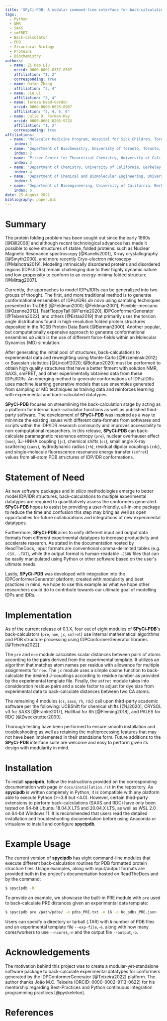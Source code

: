 ```yaml
---
title: 'SPyCi-PDB: A modular command-line interface for back-calculating experimental datatypes of protein structures.'
tags:
  - Python
  - NMR
  - SAXS
  - smFRET
  - Back-calculator
  - PDB
  - Structural Biology
  - Proteins
  - Biochemistry
authors:
  - name: Zi Hao Liu
    orcid: 0000-0002-8357-8507
    affiliation: "1, 2"
    corresponding: true
  - name: Oufan Zhang
    affiliation: "3, 4"
  - name: Jie Li
    affiliation: "3, 4"
  - name: Teresa Head-Gordon
    orcid: 0000-0003-0025-8987
    affiliation: "3, 4, 5, 6"
  - name: Julie D. Forman-Kay
    orcid: 0000-0001-8265-972X
    affiliation: "1, 2"
    corresponding: true
affiliations:
  - name: "Molecular Medicine Program, Hospital for Sick Children, Toronto, Ontario M5G 0A4, Canada"
    index: 1
  - name: "Department of Biochemistry, University of Toronto, Toronto, Ontario, M5S 1A8, Canada"
    index: 2
  - name: "Pitzer Center for Theoretical Chemistry, University of California, Berkeley, California 94720-1460, USA"
    index: 3
  - name: "Department of Chemistry, University of California, Berkeley, California 94720-1460, USA"
    index: 4
  - name: "Department of Chemical and Biomolecular Engineering, University of California, Berkeley, California 94720-1462, USA"
    index: 5
  - name: "Department of Bioengineering, University of California, Berkeley, California 94720-1762, USA"
    index: 6
date: 25 August 2022
bibliography: paper.bib
---
```


# Summary

The protein folding problem has been sought out since the early 1960s [@Dill2008] and although
recent technological advances has made it possible to solve structures of stable, folded proteins: such as Nuclear Magnetic
Resonance spectroscopy [@Kanelis2001], X-ray crystallography [@Smyth2000], and more recently Cryo-electron microscopy 
[@Malhotra2019]. Modeling intrinsically disordered proteins and disordered regions (IDPs/IDRs) remain challenging due to
their highly dynamic nature and low-propensity to conform to an energy-minima folded structure [@Mittag2007].

Currently, the approaches to model IDPs/IDRs can be generalized into two groups of thought. The first, and more traditional
method is to generate conformational ensembles of IDPs/IDRs *de novo* using sampling techniques presented in TraDES [@Feldman2000; @Feldman2001],
Flexible-meccano [@Ozenne2012], FastFloppyTail [@Ferrie2020], IDPConformerGenerator [@Teixeira2022], and others [@Estaa2019] that primarily uses the torsion angle distributions
found in high-resolution folded protein structures deposited in the RCSB Protein Data Bank [@Berman2000]. Another popular, but computationally
expensive approach to generate conformational ensembles *ab initio* is the use of different force-fields within an Molecular Dynamics (MD)
simulation.

After generating the initial pool of structures, back-calculations to experimental data and reweighting using Monte-Carlo [@Krzeminski2012]
or Bayesian statistics [@Lincoff2020; @Bottaro2020] must be performed to obtain high quality structures that have a better fitment
with solution NMR, SAXS, smFRET, and other experimentally obtained data from these IDPs/IDRs.
An emerging method to generate conformations of IDPs/IDRs uses machine learning generative models that use ensembles generated 
from sampling or MD techniques as training data and reinforces learning with experimental and back-calculated datatypes.

**SPyCi-PDB** focuses on streamlining the back-calculation stage by acting as a platform for internal back-calculator functions as well as
published third-party software. The development of **SPyCi-PDB** was inspired as a way to minimize the existing issues with different
data-formats from softwares and scripts within the IDP/IDR research community and improves accessibility to non-computational researchers.
In this release, **SPyCi-PDB** can back-calculate paramagnetic resonance entropy (`pre`), nuclear overhauser effect (`noe`), 3J-HNHA coupling (`jc`),
chemical shifts (`cs`), small angle X-ray scattering (`saxs`), hydrodynamic radius (`rh`), residual dipolar couplings (`rdc`), and single-molecule 
fluorescence resonance energy transfer (`smfret`) values from all-atom PDB structures of IDP/IDR conformations.

# Statement of Need

As new software packages and *in silico* methodologies emerge to better model IDP/IDR structures, back-calculations to
multiple experimental datatypes are required to quantitatively assess the conformers generated. **SPyCi-PDB** hopes to
assist by providing a user-friendly, all-in-one package to reduce the time and confusion this step may bring as well as
open opportunities for future collaborations and integrations of new experimental datatypes.

Furthermore, **SPyCi-PDB** aims to unify different input and output data formats from different experimental datatypes
to increase productivity and accelerate research. As stated in the documentation hosted by ReadTheDocs, input formats
are conventional comma-delimited tables (e.g. `.CSV, .TXT`), while the output format is human-readable `.JSON` files that
can be easily manipulated using Python or other software based on the user's ultimate needs.

Lastly, **SPyCi-PDB** was developed with integration into the IDPConformerGenerator platform; created with
modularity and best practices in mind, we hope to use this example as what we hope other researchers could do to contribute
towards our ultimate goal of modelling IDPs and IDRs.

# Implementation

As of the current release of 0.1.X, four out of eight modules of  **SPyCi-PDB**'s back-calculators (`pre`, `noe`, `jc`, `smfret`)
use internal mathematical algorithms and PDB structure processing using IDPConformerGenerator libraries [@Teixeira2022].

The `pre` and `noe` module calculates scalar distances between pairs of atoms according to the pairs
derived from the experimental template. It utilizes an algorithm that matches atom names per residue
with allowance for multiple assignments for `noe`. The `jc` module uses a simple cosine function
to back-calculate the desired J-couplings according to residue number as provided by the experimental
template file. Finally, the `smfret` module takes into consideration residue pairs and a scale factor
to adjust for dye size from experimental data to back-calculate distances between two CA atoms.

The remaining 4 modules (`cs`, `saxs`, `rh`, `rdc`) call upon third-party academic software per the following:
UCBShift for chemical shifts [@Li2020], CRYSOL v3 for SAXS [@Franke2017], HullRad for Rh [@Fleming2018],
and PALES for RDC [@Zweckstetter2000]. 

Thorough testing have been performed to ensure smooth installation and troubleshooting as well as retaining
the multiprocessing features that may not have been implemented in their standalone form. Future additions
to the **SPyCi-PDB** interface suite are welcome and easy to perform given its design with modularity in mind.

# Installation

To install **spycipdb**, follow the instructions provided on the corresponding documentation
web page or `docs/installation.rst` in the repository. As **spycipdb** is written completely in Python,
it is compatible with any platform able to execute Python (>=3.8 but <4.0). However, certain third-party
extensions to perform back-calculations (SAXS and RDC) have only been tested on 64-bit Ubuntu 18.04.X LTS
and 20.04.X LTS, as well as WSL 2.0 on 64-bit Windows 11. It is recommended that users read the detailed
installation and troubleshooting documentation before using Anaconda or virtualenv to install and configure **spycipdb**. 

# Example Usage

The current version of **spycipdb** has eight command-line modules that execute different
back-calculation routines for PDB formatted protein structure files. Usage examples, along
with input/output formats are provided both in the project's documentation hosted on ReadTheDocs and by the command:

```bash
$ spycipdb -h
```

To provide an example, we showcase the built-in PRE module with `pre` used to back-calculate
PRE distances given an experimental data template:

```bash
$ spycipdb pre /path/pdbs/ -e pdbs_PRE.txt -n 16 -o bc_pdbs_PRE.json
```

Users can specify a directory or tarball (.TAR) with `N` number of PDB files and an experimental template file
`--exp-file`,`-e`, along with how many cores/workers to use `--ncores`,`-n` and the output file `--output`,`-o`.

# Acknowledgements

The motivation behind this project was to create a modular-yet-standalone software package to back-calculate
experimental datatypes for conformers generated by the IDPConformerGenerator [@Teixeira2022] platform. The
author thanks João M.C. Teixeira (ORCID: 0000-0002-9113-0622) for his mentorship regarding Best-Practices and
Python continuous integration programming practices [@pyskeleton].

# References